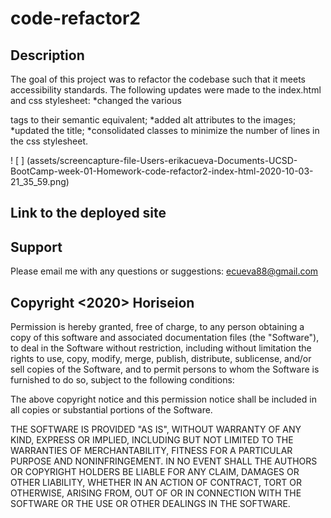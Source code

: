 # code-refactor2


## Description
The goal of this project was to refactor the codebase such that it meets accessibility standards. The following updates were made to the index.html and css stylesheet:
*changed the various <div> tags to their semantic equivalent;
*added alt attributes to the images;
*updated the title;
*consolidated classes to minimize the number of lines in the css stylesheet. 

! [ ] (assets/screencapture-file-Users-erikacueva-Documents-UCSD-BootCamp-week-01-Homework-code-refactor2-index-html-2020-10-03-21_35_59.png)

## Link to the deployed site
[](assets/screencapture-file-Users-erikacueva-Documents-UCSD-BootCamp-week-01-Homework-code-refactor2-index-html-2020-10-03-21_35_59) 

## Support

Please email me with any questions or suggestions: ecueva88@gmail.com

## Copyright <2020> Horiseion

Permission is hereby granted, free of charge, to any person obtaining a copy of this software and associated documentation files (the "Software"), to deal in the Software without restriction, including without limitation the rights to use, copy, modify, merge, publish, distribute, sublicense, and/or sell copies of the Software, and to permit persons to whom the Software is furnished to do so, subject to the following conditions:

The above copyright notice and this permission notice shall be included in all copies or substantial portions of the Software.

THE SOFTWARE IS PROVIDED "AS IS", WITHOUT WARRANTY OF ANY KIND, EXPRESS OR IMPLIED, INCLUDING BUT NOT LIMITED TO THE WARRANTIES OF MERCHANTABILITY, FITNESS FOR A PARTICULAR PURPOSE AND NONINFRINGEMENT. IN NO EVENT SHALL THE AUTHORS OR COPYRIGHT HOLDERS BE LIABLE FOR ANY CLAIM, DAMAGES OR OTHER LIABILITY, WHETHER IN AN ACTION OF CONTRACT, TORT OR OTHERWISE, ARISING FROM, OUT OF OR IN CONNECTION WITH THE SOFTWARE OR THE USE OR OTHER DEALINGS IN THE SOFTWARE.

